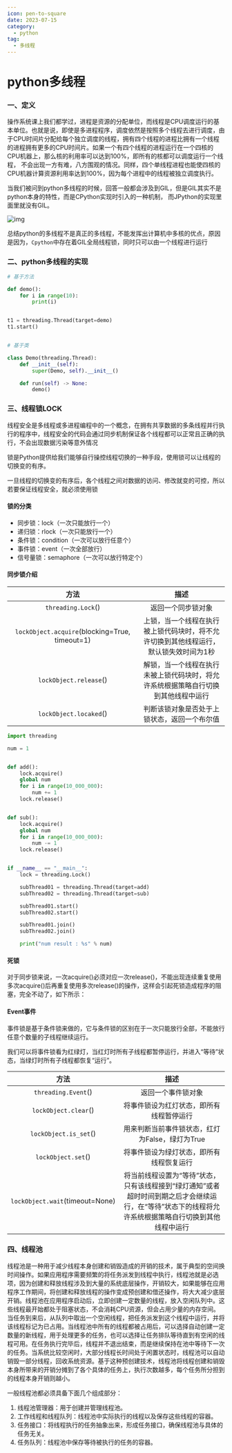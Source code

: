 ```yaml
---
icon: pen-to-square
date: 2023-07-15
category:
  - python
tag:
  - 多线程
---
```


# python多线程



### 一、定义

 操作系统课上我们都学过，进程是资源的分配单位，而线程是CPU调度运行的基本单位。也就是说，即使是多进程程序，调度依然是按照多个线程去进行调度，由于CPU时间片分配给每个独立调度的线程，拥有四个线程的进程比拥有一个线程的进程拥有更多的CPU时间片。如果一个有四个线程的进程运行在一个四核的CPU机器上，那么核的利用率可以达到100%，即所有的核都可以调度运行一个线程， 不会出现一方有难，八方围观的情况。同样，四个单线程进程也能使四核的CPU机器计算资源利用率达到100%，因为每个进程中的线程被独立调度执行。

  当我们被问到python多线程的时候，回答一般都会涉及到GIL，但是GIL其实不是python本身的特性，而是CPython实现时引入的一种机制， 而JPython的实现里面里就没有GIL。

![img](https://ask.qcloudimg.com/draft/6708222/xacmn9mmq9.png)

总结python的多线程不是真正的多线程，不能发挥出计算机中多核的优点，原因是因为，`Cpython`中存在着GIL全局线程锁，同时只可以由一个线程进行运行



### 二、python多线程的实现

```python
# 基于方法

def demo():
    for i in range(10):
        print(i)


t1 = threading.Thread(target=demo)
t1.start()


# 基于类

class Demo(threading.Thread):
    def __init__(self):
        super(Demo, self).__init__()

    def run(self) -> None:
        demo()
```



### 三、线程锁LOCK

线程安全是多线程或多进程编程中的一个概念，在拥有共享数据的多条线程并行执行的程序中，线程安全的代码会通过同步机制保证各个线程都可以正常且正确的执行，不会出现数据污染等意外情况

锁是Python提供给我们能够自行操控线程切换的一种手段，使用锁可以让线程的切换变的有序。

一旦线程的切换变的有序后，各个线程之间对数据的访问、修改就变的可控，所以若要保证线程安全，就必须使用锁

#### 锁的分类

- 同步锁：lock（一次只能放行一个）
- 递归锁：rlock（一次只能放行一个）
- 条件锁：condition（一次可以放行任意个）
- 事件锁：event（一次全部放行）
- 信号量锁：semaphore（一次可以放行特定个）



#### 同步锁介绍

|                      方法                      |                             描述                             |
| :--------------------------------------------: | :----------------------------------------------------------: |
|               `threading.Lock`()               |                      返回一个同步锁对象                      |
| `lockObject.acquire`(blocking=True, timeout=1) | 上锁，当一个线程在执行被上锁代码块时，将不允许切换到其他线程运行，默认锁失效时间为1秒 |
|             `lockObject.release`()             | 解锁，当一个线程在执行未被上锁代码块时，将允许系统根据策略自行切换到其他线程中运行 |
|             `lockObject.locaked`()             |         判断该锁对象是否处于上锁状态，返回一个布尔值         |

```python
import threading

num = 1


def add():
    lock.acquire()
    global num
    for i in range(10_000_000):
        num += 1
    lock.release()


def sub():
    lock.acquire()
    global num
    for i in range(10_000_000):
        num -= 1
    lock.release()


if __name__ == "__main__":
    lock = threading.Lock()

    subThread01 = threading.Thread(target=add)
    subThread02 = threading.Thread(target=sub)

    subThread01.start()
    subThread02.start()

    subThread01.join()
    subThread02.join()

    print("num result : %s" % num)

```

#### 死锁

对于同步锁来说，一次acquire()必须对应一次release()，不能出现连续重复使用多次acquire()后再重复使用多次release()的操作，这样会引起死锁造成程序的阻塞，完全不动了，如下所示：

#### Event事件

事件锁是基于条件锁来做的，它与条件锁的区别在于一次只能放行全部，不能放行任意个数量的子线程继续运行。

我们可以将事件锁看为红绿灯，当红灯时所有子线程都暂停运行，并进入“等待”状态，当绿灯时所有子线程都恢复“运行”。

|              方法               |                             描述                             |
| :-----------------------------: | :----------------------------------------------------------: |
|       `threading.Event`()       |                      返回一个事件锁对象                      |
|      `lockObject.clear`()       |           将事件锁设为红灯状态，即所有线程暂停运行           |
|      `lockObject.is_set`()      |       用来判断当前事件锁状态，红灯为False，绿灯为True        |
|       `lockObject.set`()        |           将事件锁设为绿灯状态，即所有线程恢复运行           |
| `lockObject.wait`(timeout=None) | 将当前线程设置为“等待”状态，只有该线程接到“绿灯通知”或者超时时间到期之后才会继续运行，在“等待”状态下的线程将允许系统根据策略自行切换到其他线程中运行 |



### 四、线程池

线程池是一种用于减少线程本身创建和销毁造成的开销的技术，属于典型的空间换时间操作。如果应用程序需要频繁的将任务派发到线程中执行，线程池就是必选项，因为创建和释放线程涉及到大量的系统底层操作，开销较大，如果能够在应用程序工作期间，将创建和释放线程的操作变成预创建和借还操作，将大大减少底层开销。线程池在应用程序启动后，立即创建一定数量的线程，放入空闲队列中。这些线程最开始都处于阻塞状态，不会消耗CPU资源，但会占用少量的内存空间。当任务到来后，从队列中取出一个空闲线程，把任务派发到这个线程中运行，并将该线程标记为已占用。当线程池中所有的线程都被占用后，可以选择自动创建一定数量的新线程，用于处理更多的任务，也可以选择让任务排队等待直到有空闲的线程可用。在任务执行完毕后，线程并不退出结束，而是继续保持在池中等待下一次的任务。当系统比较空闲时，大部分线程长时间处于闲置状态时，线程池可以自动销毁一部分线程，回收系统资源。基于这种预创建技术，线程池将线程创建和销毁本身所带来的开销分摊到了各个具体的任务上，执行次数越多，每个任务所分担到的线程本身开销则越小。

一般线程池都必须具备下面几个组成部分：

1. 线程池管理器：用于创建并管理线程池。
2. 工作线程和线程队列：线程池中实际执行的线程以及保存这些线程的容器。
3. 任务接口：将线程执行的任务抽象出来，形成任务接口，确保线程池与具体的任务无关。
4. 任务队列：线程池中保存等待被执行的任务的容器。
